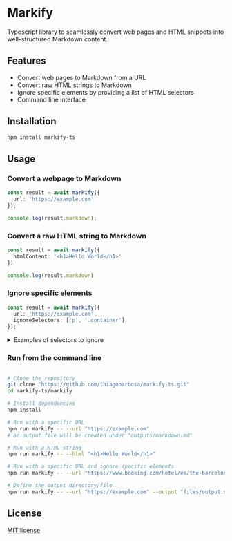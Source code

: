 # Markify

Typescript library to seamlessly convert web pages
and HTML snippets into well-structured Markdown content.

## Features

- Convert web pages to Markdown from a URL
- Convert raw HTML strings to Markdown
- Ignore specific elements by providing a list of HTML selectors
- Command line interface

## Installation

```bash
npm install markify-ts
```

## Usage

### Convert a webpage to Markdown

```typescript
const result = await markify({
  url: 'https://example.com'
});

console.log(result.markdown);
```

### Convert a raw HTML string to Markdown

```typescript
const result = await markify({
  htmlContent: '<h1>Hello World</h1>'
})

console.log(result.markdown)
```

### Ignore specific elements

```typescript
const result = await markify({
  url: 'https://example.com',
  ignoreSelectors: ['p', '.container']
});
```

<details>
    <summary>Examples of selectors to ignore</summary>

- Ignore all ```spans```

> ['span']

- Ignore all elements with the class ```container```

> ['.container']

Ignore all elements with a ```data-testid``` attribute equal to ```featured-item```

> ['[data-testid="featured-item"]']

Ignore all elements with id equals to 'banner'

> ['#banner']

</details>

### Run from the command line

```bash

# Clone the repository
git clone "https://github.com/thiagobarbosa/markify-ts.git"
cd markify-ts/markify

# Install dependencies
npm install

# Run with a specific URL
npm run markify -- --url "https://example.com"
# an output file will be created under "outputs/markdown.md"

# Run with a HTML string
npm run markify -- --html "<h1>Hello World</h1>"

# Run with a specific URL and ignore specific elements
npm run markify -- --url "https://www.booking.com/hotel/es/the-barcelona-edition.en-gb.html" --ignore "script,style"

# Define the output directory/file
npm run markify -- --url "https://example.com" --output "files/output.md"
```

## License

[MIT license](LICENSE)